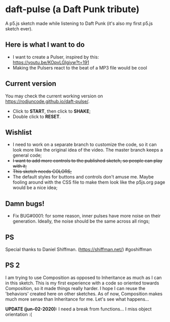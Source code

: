 # daft-pulse (a Daft Punk tribute)
A p5.js sketch made while listening to Daft Punk (it's also my first p5.js sketch ever).

## Here is what I want to do
* I want to create a Pulser, inspired by this: https://youtu.be/KOpvLGlgjyw?t=191
* Making the Pulsers react to the beat of a MP3 file would be cool

## Current version
You may check the current working version on https://rodjuncode.github.io/daft-pulse/.

* Click to **START**, then click to **SHAKE**;
* Double click to **RESET**.

## Wishlist
* I need to work on a separate branch to customize the code, so it can look more like the original idea of the video. The master branch keeps a general code;
* ~~I want to add more controls to the published sketch, so people can play with it;~~
* ~~This sketch needs COLORS;~~
* The default styles for buttons and controls don't amuse me. Maybe fooling around with the CSS file to make them look like the p5js.org page would be a nice idea;

## Damn bugs!
* Fix BUG#0001: for some reason, inner pulses have more noise on their generation. Ideally, the noise should be the same across all rings;

## PS
Special thanks to Daniel Shiffman. (https://shiffman.net/) #goshiffman

## PS 2
I am trying to use Composition as opposed to Inheritance as much as I can in this sketch. This is my first experience with a code so oriented towards Composition, so it made things really harder. I hope I can reuse the 'behaviors' created here on other sketches. As of now, Composition makes much more sense than Inheritance for me. Let's see what happens...

**UPDATE (jun-02-2020):** I need a break from functions... I miss object orientation :(

